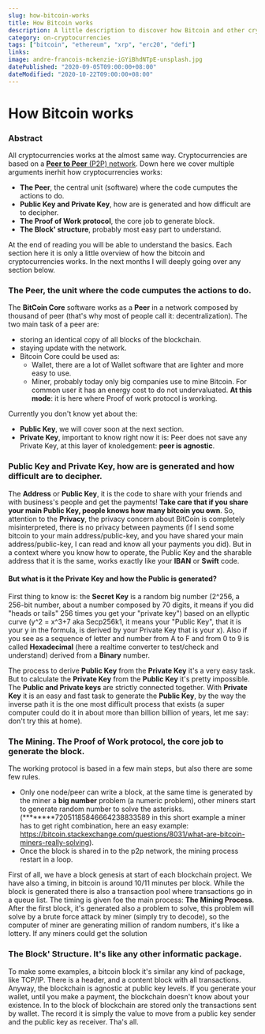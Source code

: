 ```yaml
---
slug: how-bitcoin-works
title: How Bitcoin works
description: A little description to discover how Bitcoin and other cryptocurrencies work.
category: on-cryptocurrencies
tags: ["bitcoin", "ethereum", "xrp", "erc20", "defi"]
links:
image: andre-francois-mckenzie-iGYiBhdNTpE-unsplash.jpg
datePublished: "2020-09-05T09:00:00+08:00"
dateModified: "2020-10-22T09:00:00+08:00"
---
```


# How Bitcoin works

### Abstract

All cryptocurrencies works at the almost same way. Cryptocurrencies are based on a [**Peer to Peer** (P2P) network](https://www.giorgiotedesco.com/the-blog/on-cryptocurrencies/what-is-a-p2p-network). Down here we cover multiple arguments inerhit how cryptocurrencies works:

- **The Peer**, the central unit (software) where the code cumputes the actions to do.
- **Public Key and Private Key**, how are is generated and how difficult are to decipher.
- **The Proof of Work protocol**, the core job to generate block.
- **The Block' structure**, probably most easy part to understand.

At the end of reading you will be able to understand the basics. Each section here it is only a little overview of how the bitcoin and cryptocurrencies works. In the next months I will deeply going over any section below.

### **The Peer**, the unit where the code cumputes the actions to do.

The **BitCoin Core** software works as a **Peer** in a network composed by thousand of peer (that's why most of people call it: decentralization). The two main task of a peer are:

- storing an identical copy of all blocks of the blockchain.
- staying update with the network.
- Bitcoin Core could be used as:
  - Wallet, there are a lot of Wallet software that are lighter and more easy to use.
  - Miner, probably today only big companies use to mine Bitcoin. For common user it has an energy cost to do not undervaluated. **At this mode**: it is here where Proof of work protocol is working.

Currently you don't know yet about the:

- **Public Key**, we will cover soon at the next section.
- **Private Key**, important to know right now it is: Peer does not save any Private Key, at this layer of knoledgement: **peer is agnostic**.

### **Public Key and Private Key**, how are is generated and how difficult are to decipher.

The **Address** or **Public Key**, it is the code to share with your friends and with business's people and get the payments! **Take care that if you share your main Public Key, people knows how many bitcoin you own**. So, attention to the **Privacy**, the privacy concern about BitCoin is completely misinterpreted, there is no privacy between payments (if I send some bitcoin to your main address/public-key, and you have shared your main address/public-key, I can read and know all your payments you did).
But in a context where you know how to operate, the Public Key and the sharable address that it is the same, works exactly like your **IBAN** or **Swift** code.

#### But what is it the Private Key and how the Public is generated?

First thing to know is: the **Secret Key** is a random big number (2^256, a 256-bit number, about a number composed by 70 digits, it means if you did "heads or tails" 256 times you get your "private key") based on an ellyptic curve (y^2 = x^3+7 aka Secp256k1, it means your "Public Key", that it is your y in the formula, is derived by your Private Key that is your x). Also if you see as a sequence of letter and number from A to F and from 0 to 9 is called **Hexadecimal** (here a realtime converter to test/check and understand) derived from a **Binary** number.

The process to derive **Public Key** from the **Private Key** it's a very easy task. But to calculate the **Private Key** from the **Public Key** it's pretty impossible.
The **Public and Private keys** are strictly connected together. With **Private Key** it is an easy and fast task to generate the **Public Key**, by the way the inverse path it is the one most difficult process that exists (a super computer could do it in about more than billion billion of years, let me say: don't try this at home).

### **The Mining**. The Proof of Work protocol, the core job to generate the block.

The working protocol is based in a few main steps, but also there are some few rules.

- Only one node/peer can write a block, at the same time is generated by the miner a **big number** problem (a numeric problem), other miners start to generate random number to solve the asterisks. (\*\*\*\*\*\*\*\*72051185846664238833589 in this short example a miner has to get right combination, here an easy example: https://bitcoin.stackexchange.com/questions/8031/what-are-bitcoin-miners-really-solving).
- Once the block is shared in to the p2p network, the mining process restart in a loop.

First of all, we have a block genesis at start of each blockchain project. We have also a timing, in bitcoin is around 10/11 minutes per block. While the block is generated there is also a transaction pool where transactions go in a queue list. The timing is given foe the main process: **The Mining Process**.
After the first block, it's generated also a problem to solve, this problem will solve by a brute force attack by miner (simply try to decode), so the computer of miner are generating million of random numbers, it's like a lottery.
If any miners could get the solution

### **The Block' Structure**. It's like any other informatic package.

To make some examples, a bitcoin block it's similar any kind of package, like TCP/IP. There is a header, and a content block with all transactions. Anyway, the blockchain is agnostic at public key levels. If you generate your wallet, until you make a payment, the blockchain doesn't know about your existence. In to the block of blockchain are stored only the transactions sent by wallet. The record it is simply the value to move from a public key sender and the public key as receiver. Tha's all.
